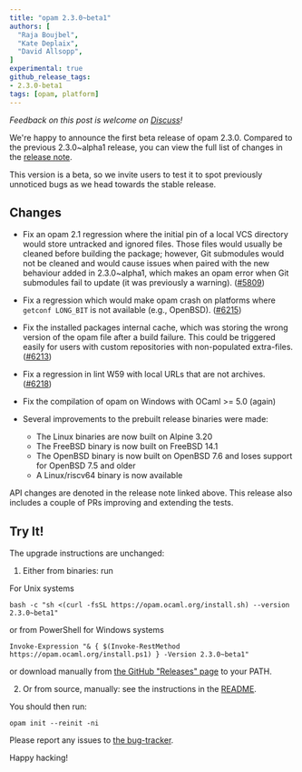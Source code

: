 ```yaml
---
title: "opam 2.3.0~beta1"
authors: [
  "Raja Boujbel",
  "Kate Deplaix",
  "David Allsopp",
]
experimental: true
github_release_tags:
- 2.3.0-beta1
tags: [opam, platform]
---
```


_Feedback on this post is welcome on [Discuss](https://discuss.ocaml.org/t/ann-opam-2-3-0-beta1/15450)!_

We're happy to announce the first beta release of opam 2.3.0.
Compared to the previous 2.3.0\~alpha1 release, you can view the full list of changes in the
[release note](https://github.com/ocaml/opam/releases/tag/2.3.0-beta1).

This version is a beta, so we invite users to test it to spot previously
unnoticed bugs as we head towards the stable release.

## Changes

* Fix an opam 2.1 regression where the initial pin of a local VCS directory would store untracked and ignored files.
  Those files would usually be cleaned before building the package; however, Git submodules would not be cleaned and would cause issues when paired with the new behaviour added in 2.3.0\~alpha1, which makes an opam error when Git submodules fail to update (it was previously a warning). ([#5809](https://github.com/ocaml/opam/issues/5809))

* Fix a regression which would make opam crash on platforms where `getconf LONG_BIT` is not available (e.g., OpenBSD). ([#6215](https://github.com/ocaml/opam/issues/6215))

* Fix the installed packages internal cache, which was storing the wrong version of the opam file after a build failure.
  This could be triggered easily for users with custom repositories with non-populated extra-files. ([#6213](https://github.com/ocaml/opam/pull/6213))

* Fix a regression in lint W59 with local URLs that are not archives. ([#6218](https://github.com/ocaml/opam/issues/6218))

* Fix the compilation of opam on Windows with OCaml >= 5.0 (again)

* Several improvements to the prebuilt release binaries were made:
  * The Linux binaries are now built on Alpine 3.20
  * The FreeBSD binary is now built on FreeBSD 14.1
  * The OpenBSD binary is now built on OpenBSD 7.6 and loses support for OpenBSD 7.5 and older
  * A Linux/riscv64 binary is now available

API changes are denoted in the release note linked above.
This release also includes a couple of PRs improving and extending the tests.

## Try It!

The upgrade instructions are unchanged:

1. Either from binaries: run

For Unix systems
```
bash -c "sh <(curl -fsSL https://opam.ocaml.org/install.sh) --version 2.3.0~beta1"
```
or from PowerShell for Windows systems
```
Invoke-Expression "& { $(Invoke-RestMethod https://opam.ocaml.org/install.ps1) } -Version 2.3.0~beta1"
```
or download manually from [the GitHub "Releases" page](https://github.com/ocaml/opam/releases/tag/2.3.0-beta1) to your PATH.

2. Or from source, manually: see the instructions in the [README](https://github.com/ocaml/opam/tree/2.3.0-beta1#compiling-this-repo).


You should then run:
```
opam init --reinit -ni
```


Please report any issues to [the bug-tracker](https://github.com/ocaml/opam/issues).

Happy hacking!
